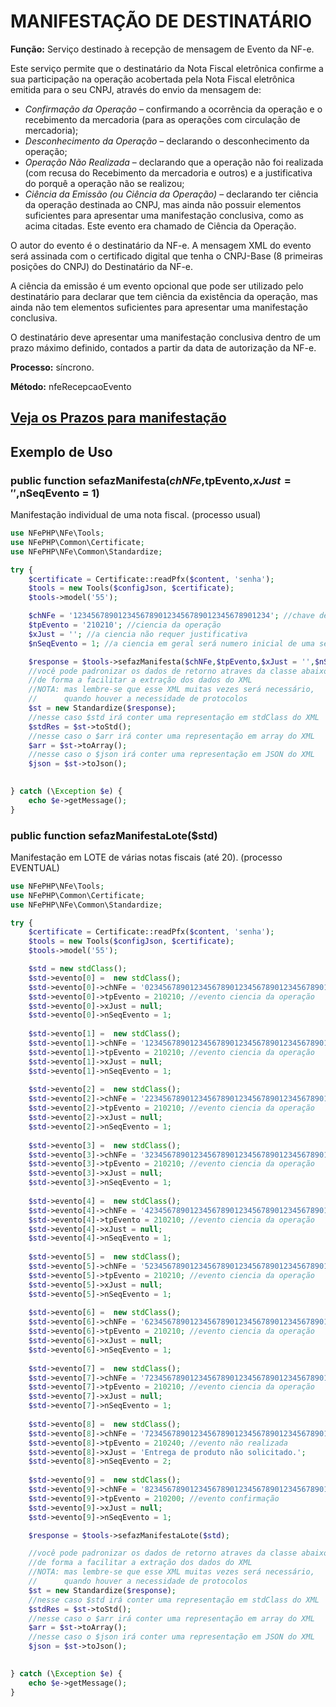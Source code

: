# MANIFESTAÇÃO DE DESTINATÁRIO

**Função:** Serviço destinado à recepção de mensagem de Evento da NF-e.

Este serviço permite que o destinatário da Nota Fiscal eletrônica confirme a sua participação na operação acobertada pela Nota Fiscal eletrônica emitida para o seu CNPJ, através do envio da mensagem de:

- *Confirmação da Operação* – confirmando a ocorrência da operação e o recebimento da mercadoria (para as operações com circulação de mercadoria);
- *Desconhecimento da Operação* – declarando o desconhecimento da operação;
- *Operação Não Realizada* – declarando que a operação não foi realizada (com recusa do Recebimento da mercadoria e outros) e a justificativa do porquê a operação não se realizou;
- *Ciência da Emissão (ou Ciência da Operação)* – declarando ter ciência da operação destinada ao CNPJ, mas ainda não possuir elementos suficientes para apresentar uma manifestação conclusiva, como as acima citadas. Este evento era chamado de Ciência da Operação.

O autor do evento é o destinatário da NF-e. A mensagem XML do evento será assinada com o certificado digital que tenha o CNPJ-Base (8 primeiras posições do CNPJ) do Destinatário da NF-e.

A ciência da emissão é um evento opcional que pode ser utilizado pelo destinatário para declarar que tem ciência da existência da operação, mas ainda não tem elementos suficientes para apresentar uma manifestação conclusiva.

O destinatário deve apresentar uma manifestação conclusiva dentro de um prazo máximo definido, contados a partir da data de autorização da NF-e.

**Processo:** síncrono.

**Método:** nfeRecepcaoEvento

## [Veja os Prazos para manifestação](PrazoManifestacao.md) 


## Exemplo de Uso

### public function sefazManifesta($chNFe,$tpEvento,$xJust = '',$nSeqEvento = 1)
Manifestação individual de uma nota fiscal. (processo usual)    

```php
use NFePHP\NFe\Tools;
use NFePHP\Common\Certificate;
use NFePHP\NFe\Common\Standardize;

try {
    $certificate = Certificate::readPfx($content, 'senha');
    $tools = new Tools($configJson, $certificate);
    $tools->model('55');

    $chNFe = '12345678901234567890123456789012345678901234'; //chave de 44 digitos da nota do fornecedor
    $tpEvento = '210210'; //ciencia da operação
    $xJust = ''; //a ciencia não requer justificativa
    $nSeqEvento = 1; //a ciencia em geral será numero inicial de uma sequencia para essa nota e evento

    $response = $tools->sefazManifesta($chNFe,$tpEvento,$xJust = '',$nSeqEvento = 1);
    //você pode padronizar os dados de retorno atraves da classe abaixo
    //de forma a facilitar a extração dos dados do XML
    //NOTA: mas lembre-se que esse XML muitas vezes será necessário, 
    //      quando houver a necessidade de protocolos
    $st = new Standardize($response);
    //nesse caso $std irá conter uma representação em stdClass do XML
    $stdRes = $st->toStd();
    //nesse caso o $arr irá conter uma representação em array do XML
    $arr = $st->toArray();
    //nesse caso o $json irá conter uma representação em JSON do XML
    $json = $st->toJson();
    

} catch (\Exception $e) {
    echo $e->getMessage();
}
```


### public function sefazManifestaLote($std)
Manifestação em LOTE de várias notas fiscais (até 20). (processo EVENTUAL)    

```php
use NFePHP\NFe\Tools;
use NFePHP\Common\Certificate;
use NFePHP\NFe\Common\Standardize;

try {
    $certificate = Certificate::readPfx($content, 'senha');
    $tools = new Tools($configJson, $certificate);
    $tools->model('55');

    $std = new stdClass();
    $std->evento[0] =  new stdClass();
    $std->evento[0]->chNFe = '02345678901234567890123456789012345678901234';
    $std->evento[0]->tpEvento = 210210; //evento ciencia da operação
    $std->evento[0]->xJust = null;
    $std->evento[0]->nSeqEvento = 1;
    
    $std->evento[1] =  new stdClass();
    $std->evento[1]->chNFe = '12345678901234567890123456789012345678901234';
    $std->evento[1]->tpEvento = 210210; //evento ciencia da operação
    $std->evento[1]->xJust = null;
    $std->evento[1]->nSeqEvento = 1;
    
    $std->evento[2] =  new stdClass();
    $std->evento[2]->chNFe = '22345678901234567890123456789012345678901234';
    $std->evento[2]->tpEvento = 210210; //evento ciencia da operação
    $std->evento[2]->xJust = null;
    $std->evento[2]->nSeqEvento = 1;
    
    $std->evento[3] =  new stdClass();
    $std->evento[3]->chNFe = '32345678901234567890123456789012345678901234';
    $std->evento[3]->tpEvento = 210210; //evento ciencia da operação
    $std->evento[3]->xJust = null;
    $std->evento[3]->nSeqEvento = 1;
    
    $std->evento[4] =  new stdClass();
    $std->evento[4]->chNFe = '42345678901234567890123456789012345678901234';
    $std->evento[4]->tpEvento = 210210; //evento ciencia da operação
    $std->evento[4]->xJust = null;
    $std->evento[4]->nSeqEvento = 1;
    
    $std->evento[5] =  new stdClass();
    $std->evento[5]->chNFe = '52345678901234567890123456789012345678901234';
    $std->evento[5]->tpEvento = 210210; //evento ciencia da operação
    $std->evento[5]->xJust = null;
    $std->evento[5]->nSeqEvento = 1;
    
    $std->evento[6] =  new stdClass();
    $std->evento[6]->chNFe = '62345678901234567890123456789012345678901234';
    $std->evento[6]->tpEvento = 210210; //evento ciencia da operação
    $std->evento[6]->xJust = null;
    $std->evento[6]->nSeqEvento = 1;    
    
    $std->evento[7] =  new stdClass();
    $std->evento[7]->chNFe = '72345678901234567890123456789012345678901234';
    $std->evento[7]->tpEvento = 210210; //evento ciencia da operação
    $std->evento[7]->xJust = null;
    $std->evento[7]->nSeqEvento = 1;
    
    $std->evento[8] =  new stdClass();
    $std->evento[8]->chNFe = '72345678901234567890123456789012345678901234';
    $std->evento[8]->tpEvento = 210240; //evento não realizada
    $std->evento[8]->xJust = 'Entrega de produto não solicitado.';
    $std->evento[8]->nSeqEvento = 2;
    
    $std->evento[9] =  new stdClass();
    $std->evento[9]->chNFe = '82345678901234567890123456789012345678901234';
    $std->evento[9]->tpEvento = 210200; //evento confirmação
    $std->evento[9]->xJust = null;
    $std->evento[9]->nSeqEvento = 1;        

    $response = $tools->sefazManifestaLote($std);

    //você pode padronizar os dados de retorno atraves da classe abaixo
    //de forma a facilitar a extração dos dados do XML
    //NOTA: mas lembre-se que esse XML muitas vezes será necessário, 
    //      quando houver a necessidade de protocolos
    $st = new Standardize($response);
    //nesse caso $std irá conter uma representação em stdClass do XML
    $stdRes = $st->toStd();
    //nesse caso o $arr irá conter uma representação em array do XML
    $arr = $st->toArray();
    //nesse caso o $json irá conter uma representação em JSON do XML
    $json = $st->toJson();
    

} catch (\Exception $e) {
    echo $e->getMessage();
}
```
